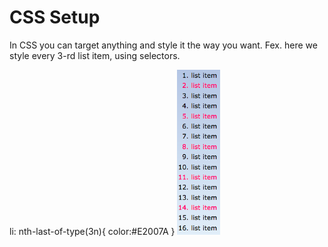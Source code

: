 # CSS Setup

In CSS you can target anything and style it the way you  want. Fex. here we style every 3-rd list item, using selectors.

li: nth-last-of-type(3n){
    color:#E2007A
}
![my image name](./listItemsStyle.png)
